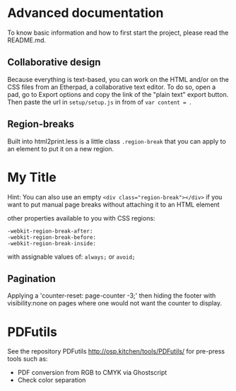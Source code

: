 Advanced documentation
======================

To know basic information and how to first start the project, please read the README.md.


Collaborative design
--------------------
Because everything is text-based, you can work on the HTML and/or on the CSS files from an Etherpad, a collaborative text editor. To do so, open a pad, go to Export options and copy the link of the "plain text" export button. Then paste the url in `setup/setup.js` in from of `var content = `.

Region-breaks
-------------

Built into html2print.less is a little class `.region-break` that you can apply to an element to put it on a new region.
    <h1 class="region-break">My Title</h1>

Hint:
You can also use an empty `<div class="region-break"></div>` 
if you want to put manual page breaks without attaching it to an HTML element

other properties available to you with CSS regions:

    -webkit-region-break-after:
    -webkit-region-break-before:
    -webkit-region-break-inside:

with assignable values of: `always;` or `avoid;`


Pagination
----------

Applying a 'counter-reset: page-counter -3;'
then hiding the footer with visibility:none on pages where one would not want the counter to display.




PDFutils
========
See the repository PDFutils <http://osp.kitchen/tools/PDFutils/> for
pre-press tools such as:

- PDF conversion from RGB to CMYK via Ghostscript
- Check color separation

